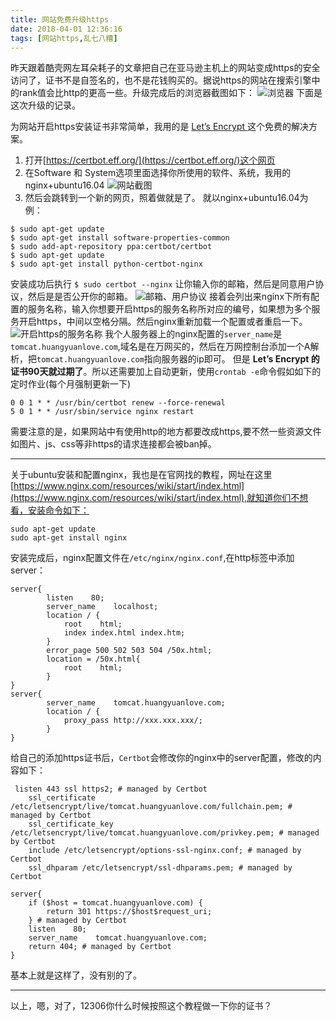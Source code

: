 ```yaml
---
title: 网站免费升级https
date: 2018-04-01 12:36:16
tags: [网站https,乱七八糟]
---
```

昨天跟着酷壳网左耳朵耗子的文章把自己在亚马逊主机上的网站变成https的安全访问了，证书不是自签名的，也不是花钱购买的。据说https的网站在搜索引擎中的rank值会比http的更高一些。升级完成后的浏览器截图如下：
![浏览器](/image/https/https1.png)
下面是这次升级的记录。
<!--more-->
为网站开启https安装证书非常简单，我用的是 [Let’s Encrypt ](https://letsencrypt.org/)这个免费的解决方案。
1. 打开[https://certbot.eff.org/](https://certbot.eff.org/)这个网页
2. 在Software 和 System选项里面选择你所使用的软件、系统，我用的nginx+ubuntu16.04
 ![网站截图](/image/https/https4.png)
3. 然后会跳转到一个新的网页，照着做就是了。
就以nginx+ubuntu16.04为例：
``` shell
$ sudo apt-get update
$ sudo apt-get install software-properties-common
$ sudo add-apt-repository ppa:certbot/certbot
$ sudo apt-get update
$ sudo apt-get install python-certbot-nginx 
```
安装成功后执行 `$ sudo certbot --nginx`
让你输入你的邮箱，然后是同意用户协议，然后是是否公开你的邮箱。
 ![邮箱、用户协议](/image/https/https2.png)
接着会列出来nginx下所有配置的服务名称，输入你想要开启https的服务名称所对应的编号，如果想为多个服务开启https，中间以空格分隔。然后nginx重新加载一个配置或者重启一下。
![开启https的服务名称](/image/https/https3.png)
我个人服务器上的nginx配置的`server_name`是`tomcat.huangyuanlove.com`,域名是在万网买的，然后在万网控制台添加一个A解析，把`tomcat.huangyuanlove.com`指向服务器的ip即可。
但是 **Let’s Encrypt 的证书90天就过期了**。所以还需要加上自动更新，使用`crontab -e`命令假如如下的定时作业(每个月强制更新一下)
``` sehll
0 0 1 * * /usr/bin/certbot renew --force-renewal
5 0 1 * * /usr/sbin/service nginx restart
```
需要注意的是，如果网站中有使用http的地方都要改成https,要不然一些资源文件如图片、js、css等非https的请求连接都会被ban掉。

----

关于ubuntu安装和配置nginx，我也是在官网找的教程，网址在这里[https://www.nginx.com/resources/wiki/start/index.html](https://www.nginx.com/resources/wiki/start/index.html),就知道你们不想看，安装命令如下：
``` shell
sudo apt-get update
sudo apt-get install nginx
```
安装完成后，nginx配置文件在`/etc/nginx/nginx.conf`,在http标签中添加server：
``` configuration
server{
        listen    80;
        server_name    localhost;
        location / {
            root    html;
            index index.html index.htm;
        }
        error_page 500 502 503 504 /50x.html;
        location = /50x.html{
            root    html;
        }
}
server{
        server_name    tomcat.huangyuanlove.com;
        location / {
            proxy_pass http://xxx.xxx.xxx/;
        }
}
```
给自己的添加https证书后，`Certbot`会修改你的nginx中的server配置，修改的内容如下：
```
 listen 443 ssl https2; # managed by Certbot
    ssl_certificate /etc/letsencrypt/live/tomcat.huangyuanlove.com/fullchain.pem; # managed by Certbot
    ssl_certificate_key /etc/letsencrypt/live/tomcat.huangyuanlove.com/privkey.pem; # managed by Certbot
    include /etc/letsencrypt/options-ssl-nginx.conf; # managed by Certbot
    ssl_dhparam /etc/letsencrypt/ssl-dhparams.pem; # managed by Certbot
```

```
server{
    if ($host = tomcat.huangyuanlove.com) {
        return 301 https://$host$request_uri;
    } # managed by Certbot
    listen    80;
    server_name    tomcat.huangyuanlove.com;
    return 404; # managed by Certbot
}
```
基本上就是这样了，没有别的了。

----

以上，嗯，对了，12306你什么时候按照这个教程做一下你的证书？

